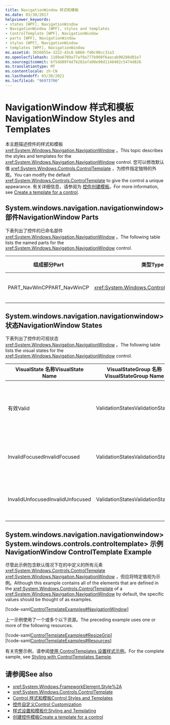```yaml
---
title: NavigationWindow 样式和模板
ms.date: 03/30/2017
helpviewer_keywords:
- states [WPF], NavigationWindow
- NavigationWindow [WPF], styles and templates
- ControlTemplate [WPF], NavigationWindow
- parts [WPF], NavigationWindow
- styles [WPF], NavigationWindow
- templates [WPF], NavigationWindow
ms.assetid: 3656055e-3222-43c8-b868-fd0c90cc31a3
ms.openlocfilehash: 1189a6709a77af0a777b908f6aacab90288d01e7
ms.sourcegitcommit: bf5dd80f4d7b202afa90e90d1148402c5474d826
ms.translationtype: MT
ms.contentlocale: zh-CN
ms.lasthandoff: 03/30/2021
ms.locfileid: "96973706"
---
```

# <a name="navigationwindow-styles-and-templates"></a><span data-ttu-id="4676f-102">NavigationWindow 样式和模板</span><span class="sxs-lookup"><span data-stu-id="4676f-102">NavigationWindow Styles and Templates</span></span>
<span data-ttu-id="4676f-103">本主题描述控件的样式和模板 <xref:System.Windows.Navigation.NavigationWindow> 。</span><span class="sxs-lookup"><span data-stu-id="4676f-103">This topic describes the styles and templates for the <xref:System.Windows.Navigation.NavigationWindow> control.</span></span> <span data-ttu-id="4676f-104">您可以修改默认值 <xref:System.Windows.Controls.ControlTemplate> ，为控件指定独特的外观。</span><span class="sxs-lookup"><span data-stu-id="4676f-104">You can modify the default <xref:System.Windows.Controls.ControlTemplate> to give the control a unique appearance.</span></span> <span data-ttu-id="4676f-105">有关详细信息，请参阅为 [控件创建模板](/dotnet/desktop-wpf/themes/how-to-create-apply-template)。</span><span class="sxs-lookup"><span data-stu-id="4676f-105">For more information, see [Create a template for a control](/dotnet/desktop-wpf/themes/how-to-create-apply-template).</span></span>  
  
## <a name="navigationwindow-parts"></a><span data-ttu-id="4676f-106">System.windows.navigation.navigationwindow> 部件</span><span class="sxs-lookup"><span data-stu-id="4676f-106">NavigationWindow Parts</span></span>  
 <span data-ttu-id="4676f-107">下表列出了控件的已命名部件 <xref:System.Windows.Navigation.NavigationWindow> 。</span><span class="sxs-lookup"><span data-stu-id="4676f-107">The following table lists the named parts for the <xref:System.Windows.Navigation.NavigationWindow> control.</span></span>  
  
|<span data-ttu-id="4676f-108">组成部分</span><span class="sxs-lookup"><span data-stu-id="4676f-108">Part</span></span>|<span data-ttu-id="4676f-109">类型</span><span class="sxs-lookup"><span data-stu-id="4676f-109">Type</span></span>|<span data-ttu-id="4676f-110">描述</span><span class="sxs-lookup"><span data-stu-id="4676f-110">Description</span></span>|  
|-|-|-|  
|<span data-ttu-id="4676f-111">PART_NavWinCP</span><span class="sxs-lookup"><span data-stu-id="4676f-111">PART_NavWinCP</span></span>|<xref:System.Windows.Controls.ContentPresenter>|<span data-ttu-id="4676f-112">内容的区域。</span><span class="sxs-lookup"><span data-stu-id="4676f-112">The area for the content.</span></span>|  
  
## <a name="navigationwindow-states"></a><span data-ttu-id="4676f-113">System.windows.navigation.navigationwindow> 状态</span><span class="sxs-lookup"><span data-stu-id="4676f-113">NavigationWindow States</span></span>  
 <span data-ttu-id="4676f-114">下表列出了控件的可视状态 <xref:System.Windows.Navigation.NavigationWindow> 。</span><span class="sxs-lookup"><span data-stu-id="4676f-114">The following table lists the visual states for the <xref:System.Windows.Navigation.NavigationWindow> control.</span></span>  
  
|<span data-ttu-id="4676f-115">VisualState 名称</span><span class="sxs-lookup"><span data-stu-id="4676f-115">VisualState Name</span></span>|<span data-ttu-id="4676f-116">VisualStateGroup 名称</span><span class="sxs-lookup"><span data-stu-id="4676f-116">VisualStateGroup Name</span></span>|<span data-ttu-id="4676f-117">描述</span><span class="sxs-lookup"><span data-stu-id="4676f-117">Description</span></span>|  
|-|-|-|  
|<span data-ttu-id="4676f-118">有效</span><span class="sxs-lookup"><span data-stu-id="4676f-118">Valid</span></span>|<span data-ttu-id="4676f-119">ValidationStates</span><span class="sxs-lookup"><span data-stu-id="4676f-119">ValidationStates</span></span>|<span data-ttu-id="4676f-120">控件使用 <xref:System.Windows.Controls.Validation> 类， <xref:System.Windows.Controls.Validation.HasError%2A?displayProperty=nameWithType> 附加属性为 `false` 。</span><span class="sxs-lookup"><span data-stu-id="4676f-120">The control uses the <xref:System.Windows.Controls.Validation> class and the <xref:System.Windows.Controls.Validation.HasError%2A?displayProperty=nameWithType> attached property is `false`.</span></span>|  
|<span data-ttu-id="4676f-121">InvalidFocused</span><span class="sxs-lookup"><span data-stu-id="4676f-121">InvalidFocused</span></span>|<span data-ttu-id="4676f-122">ValidationStates</span><span class="sxs-lookup"><span data-stu-id="4676f-122">ValidationStates</span></span>|<span data-ttu-id="4676f-123"><xref:System.Windows.Controls.Validation.HasError%2A?displayProperty=nameWithType>附加属性是 `true` 控件具有焦点。</span><span class="sxs-lookup"><span data-stu-id="4676f-123">The <xref:System.Windows.Controls.Validation.HasError%2A?displayProperty=nameWithType> attached property is `true` has the control has focus.</span></span>|  
|<span data-ttu-id="4676f-124">InvalidUnfocused</span><span class="sxs-lookup"><span data-stu-id="4676f-124">InvalidUnfocused</span></span>|<span data-ttu-id="4676f-125">ValidationStates</span><span class="sxs-lookup"><span data-stu-id="4676f-125">ValidationStates</span></span>|<span data-ttu-id="4676f-126"><xref:System.Windows.Controls.Validation.HasError%2A?displayProperty=nameWithType>附加属性是 `true` 控件没有焦点。</span><span class="sxs-lookup"><span data-stu-id="4676f-126">The <xref:System.Windows.Controls.Validation.HasError%2A?displayProperty=nameWithType> attached property is `true` has the control does not have focus.</span></span>|  
  
## <a name="navigationwindow-controltemplate-example"></a><span data-ttu-id="4676f-127">System.windows.navigation.navigationwindow> System.windows.controls.controltemplate> 示例</span><span class="sxs-lookup"><span data-stu-id="4676f-127">NavigationWindow ControlTemplate Example</span></span>  
 <span data-ttu-id="4676f-128">尽管此示例包含默认情况下在的中定义的所有元素 <xref:System.Windows.Controls.ControlTemplate> <xref:System.Windows.Navigation.NavigationWindow> ，但应将特定值视为示例。</span><span class="sxs-lookup"><span data-stu-id="4676f-128">Although this example contains all of the elements that are defined in the <xref:System.Windows.Controls.ControlTemplate> of a <xref:System.Windows.Navigation.NavigationWindow> by default, the specific values should be thought of as examples.</span></span>  
  
 [!code-xaml[ControlTemplateExamples#NavigationWindow](~/samples/snippets/csharp/VS_Snippets_Wpf/ControlTemplateExamples/CS/resources/navigationwindow.xaml#navigationwindow)]  
  
 <span data-ttu-id="4676f-129">上一示例使用了一个或多个以下资源。</span><span class="sxs-lookup"><span data-stu-id="4676f-129">The preceding example uses one or more of the following resources.</span></span>  
  
 [!code-xaml[ControlTemplateExamples#ResizeGrip](~/samples/snippets/csharp/VS_Snippets_Wpf/ControlTemplateExamples/CS/resources/resizegrip.xaml#resizegrip)]  
[!code-xaml[ControlTemplateExamples#Resources](~/samples/snippets/csharp/VS_Snippets_Wpf/ControlTemplateExamples/CS/resources/shared.xaml#resources)]  
  
 <span data-ttu-id="4676f-130">有关完整示例，请参阅[使用 ControlTemplates 设置样式示例](https://github.com/Microsoft/WPF-Samples/tree/master/Styles%20&%20Templates/IntroToStylingAndTemplating)。</span><span class="sxs-lookup"><span data-stu-id="4676f-130">For the complete sample, see [Styling with ControlTemplates Sample](https://github.com/Microsoft/WPF-Samples/tree/master/Styles%20&%20Templates/IntroToStylingAndTemplating).</span></span>  
  
## <a name="see-also"></a><span data-ttu-id="4676f-131">请参阅</span><span class="sxs-lookup"><span data-stu-id="4676f-131">See also</span></span>

- <xref:System.Windows.FrameworkElement.Style%2A>
- <xref:System.Windows.Controls.ControlTemplate>
- [<span data-ttu-id="4676f-132">Control 样式和模板</span><span class="sxs-lookup"><span data-stu-id="4676f-132">Control Styles and Templates</span></span>](control-styles-and-templates.md)
- [<span data-ttu-id="4676f-133">控件自定义</span><span class="sxs-lookup"><span data-stu-id="4676f-133">Control Customization</span></span>](control-customization.md)
- [<span data-ttu-id="4676f-134">样式设置和模板化</span><span class="sxs-lookup"><span data-stu-id="4676f-134">Styling and Templating</span></span>](/dotnet/desktop-wpf/fundamentals/styles-templates-overview)
- [<span data-ttu-id="4676f-135">创建控件模板</span><span class="sxs-lookup"><span data-stu-id="4676f-135">Create a template for a control</span></span>](/dotnet/desktop-wpf/themes/how-to-create-apply-template)
